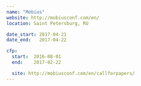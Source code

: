 ```yaml
---
name: "Mobius"
website: http://mobiusconf.com/en/
location: Saint Petersburg, RU

date_start: 2017-04-21
date_end:   2017-04-22

cfp:
  start:  2016-08-01
  end:    2017-02-22

  site: http://mobiusconf.com/en/callforpapers/
---
```

